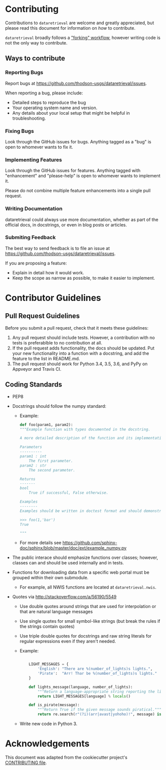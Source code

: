 # Contributing

Contributions to `dataretrieval` are welcome and greatly appreciated, but please
read this document for information on *how* to contribute.

`dataretrieval` broadly follows a ["forking" workflow](https://docs.github.com/en/get-started/quickstart/contributing-to-projects),
however writing code is not the only way to contribute.

## Ways to contribute

### Reporting Bugs

Report bugs at https://github.com/thodson-usgs/dataretrieval/issues.

When reporting a bug, please include:

* Detailed steps to reproduce the bug
* Your operating system name and version.
* Any details about your local setup that might be helpful in troubleshooting.

### Fixing Bugs

Look through the GitHub issues for bugs. Anything tagged as a "bug" is open to
whomever wants to fix it.


### Implementing Features

Look through the GitHub issues for features. Anything tagged with "enhancement"
and "please-help" is open to whomever wants to implement it.

Please do not combine multiple feature enhancements into a single pull request.


### Writing Documentation

dataretrieval could always use more documentation, whether as part of the
official docs, in docstrings, or even in blog posts or articles.


### Submiting Feedback

The best way to send feedback is to file an issue at
https://github.com/thodson-usgs/dataretrieval/issues.

If you are proposing a feature:

* Explain in detail how it would work.
* Keep the scope as narrow as possible, to make it easier to implement.


# Contributor Guidelines


## Pull Request Guidelines

Before you submit a pull request, check that it meets these guidelines:

1. Any pull request should include tests. However, a contribution with
   no tests is preferablble to no contribution at all.
2. If the pull request adds functionality, the docs should be updated. Put
   your new functionality into a function with a docstring, and add the
   feature to the list in README.md.
3. The pull request should work for Python 3.4, 3.5, 3.6, and PyPy on
   Appveyor and Travis CI.


## Coding Standards

* PEP8
* Docstrings should follow the numpy standard:
  * Example:
    ``` python
    def foo(param1, param2):
    """Example function with types documented in the docstring.

    A more detailed description of the function and its implementation.

    Parameters
    ----------
    param1 : int
        The first parameter.
    param2 : str
        The second parameter.

    Returns
    -------
    bool
        True if successful, False otherwise.

    Examples
    --------
    Examples should be written in doctest format and should demonstrate basic usage.

    >>> foo(1,'bar')
    True

    """
    ```
  * For more details see https://github.com/sphinx-doc/sphinx/blob/master/doc/ext/example_numpy.py
* The public interace should emphasize functions over classes; however, classes can and should be used internally and in tests.
* Functions for downloading data from a specific web portal must be grouped within their own submodule.
  * For example, all NWIS functions are located at `dataretrieval.nwis`.

* Quotes via http://stackoverflow.com/a/56190/5549

  * Use double quotes around strings that are used for interpolation or that are natural language messages
  * Use single quotes for small symbol-like strings (but break the rules if the strings contain quotes)
  * Use triple double quotes for docstrings and raw string literals for regular expressions even if they aren't needed.
  * Example:

    ``` python

        LIGHT_MESSAGES = {
            'English': "There are %(number_of_lights)s lights.",
            'Pirate':  "Arr! Thar be %(number_of_lights)s lights."
        }

        def lights_message(language, number_of_lights):
            """Return a language-appropriate string reporting the light count."""
            return LIGHT_MESSAGES[language] % locals()

        def is_pirate(message):
            """Return True if the given message sounds piratical."""
            return re.search(r"(?i)(arr|avast|yohoho)!", message) is not None
    ```

  * Write new code in Python 3.

Acknowledgements
================
This document was adapted from the cookiecutter project's [CONTRIBUTING file](https://github.com/audreyr/cookiecutter/blob/master/CONTRIBUTING.rst).
